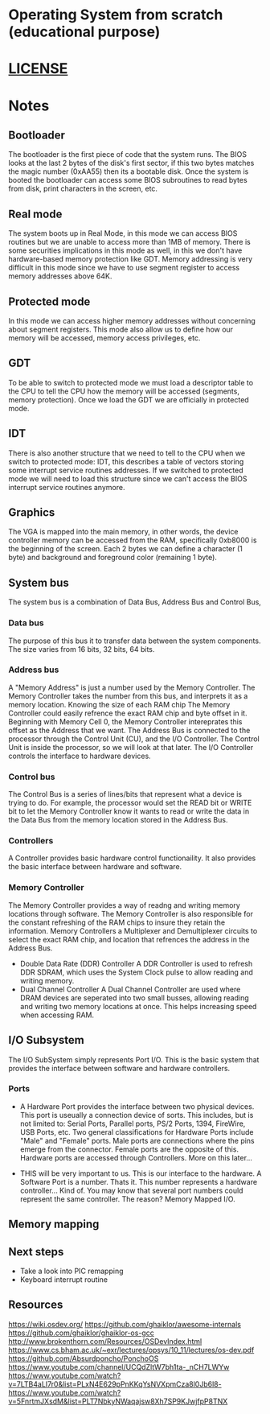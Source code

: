 # Operating System from scratch (educational purpose)

# [LICENSE](LICENSE)

# Notes

## Bootloader

The bootloader is the first piece of code that the system runs.
The BIOS looks at the last 2 bytes of the disk's first sector,
if this two bytes matches the magic number (0xAA55) then its
a bootable disk. Once the system is booted the bootloader can
access some BIOS subroutines to read bytes from disk, print
characters in the screen, etc.

## Real mode

The system boots up in Real Mode, in this mode we can access BIOS
routines but we are unable to access more than 1MB of memory. There
is some securities implications in this mode as well, in this we don't
have hardware-based memory protection like GDT. Memory addressing is very
difficult in this mode since we have to use segment register to access
memory addresses above 64K.

## Protected mode

In this mode we can access higher memory addresses without concerning about
segment registers. This mode also allow us to define how our memory will be
accessed, memory access privileges, etc.

## GDT

To be able to switch to protected mode we must load a descriptor table to the CPU
to tell the CPU how the memory will be accessed (segments, memory protection). Once
we load the GDT we are officially in protected mode.

## IDT

There is also another structure that we need to tell to the CPU when we switch to protected
mode: IDT, this describes a table of vectors storing some interrupt service routines addresses.
If we switched to protected mode we will need to load this structure since we can't access the
BIOS interrupt service routines anymore.

## Graphics

The VGA is mapped into the main memory, in other words, the device controller memory can be accessed
from the RAM, specifically 0xb8000 is the beginning of the screen. Each 2 bytes we can define a
character (1 byte) and background and foreground color (remaining 1 byte).

## System bus

The system bus is a combination of Data Bus, Address Bus and Control Bus,

### Data bus

The purpose of this bus it to transfer data between the system components.
The size varies from 16 bits, 32 bits, 64 bits.

### Address bus

A "Memory Address" is just a number used by the Memory Controller.
The Memory Controller takes the number from this bus, and interprets it as a memory location.
Knowing the size of each RAM chip The Memory Controller could easily
refrence the exact RAM chip and byte offset in it. Beginning with Memory Cell 0, the Memory
Controller intereprates this offset as the Address that we want.
The Address Bus is connected to the processor through the Control Unit (CU), and the I/O Controller. The Control Unit is inside the processor, so we will look at that later. The I/O Controller controls the interface to hardware devices.

### Control bus

The Control Bus is a series of lines/bits that represent what a device is trying to do. For example, the processor would set the READ bit or WRITE bit to let the Memory Controller know it wants to read or write the data in the Data Bus from the memory location stored in the Address Bus.

### Controllers

A Controller provides basic hardware control functionaility. It also provides the basic interface between hardware and software.

### Memory Controller

The Memory Controller provides a way of readng and writing memory locations through software. The Memory Controller is also responsible for the constant refreshing of the RAM chips to insure they retain the information.
Memory Controllers a Multiplexer and Demultiplexer circuits to select the exact RAM chip, and location that refrences the address in the Address Bus.

- Double Data Rate (DDR) Controller
  A DDR Controller is used to refresh DDR SDRAM, which uses the System Clock pulse to allow reading and writing memory.
- Dual Channel Controller
  A Dual Channel Controller are used where DRAM devices are seperated into two small busses, allowing reading and writing two memory locations at once. This helps increasing speed when accessing RAM.

## I/O Subsystem

The I/O SubSystem simply represents Port I/O. This is the basic system that provides the interface between software and hardware controllers.

### Ports

- A Hardware Port provides the interface between two physical devices. This port is useually a connection device of sorts. This includes, but is not limited to: Serial Ports, Parallel ports, PS/2 Ports, 1394, FireWire, USB Ports, etc.
  Two general classifications for Hardware Ports include "Male" and "Female" ports. Male ports are connections where the pins emerge from the connector. Female ports are the opposite of this. Hardware ports are accessed through Controllers. More on this later...

- THIS will be very important to us. This is our interface to the hardware. A Software Port is a number. Thats it. This number represents a hardware controller... Kind of. You may know that several port numbers could represent the same controller. The reason? Memory Mapped I/O.

## Memory mapping

## Next steps

- Take a look into PIC remapping
- Keyboard interrupt routine

## Resources

https://wiki.osdev.org/
https://github.com/ghaiklor/awesome-internals
https://github.com/ghaiklor/ghaiklor-os-gcc
http://www.brokenthorn.com/Resources/OSDevIndex.html
https://www.cs.bham.ac.uk/~exr/lectures/opsys/10_11/lectures/os-dev.pdf
https://github.com/Absurdponcho/PonchoOS
https://www.youtube.com/channel/UCQdZltW7bh1ta-_nCH7LWYw
https://www.youtube.com/watch?v=7LTB4aLI7r0&list=PLxN4E629pPnKKqYsNVXpmCza8l0Jb6l8-
https://www.youtube.com/watch?v=5FnrtmJXsdM&list=PLT7NbkyNWaqajsw8Xh7SP9KJwjfpP8TNX
